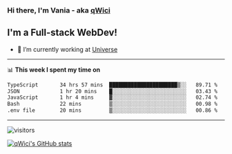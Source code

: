 ### Hi there, I'm Vania - aka [qWici][website]

## I'm a Full-stack WebDev!
- 🔭 I’m currently working at [Universe][universe]

---

📊 **This week I spent my time on**
<!--START_SECTION:waka-->

```txt
TypeScript       34 hrs 57 mins  ██████████████████████▒░░   89.71 %
JSON             1 hr 20 mins    █░░░░░░░░░░░░░░░░░░░░░░░░   03.43 %
JavaScript       1 hr 4 mins     ▓░░░░░░░░░░░░░░░░░░░░░░░░   02.74 %
Bash             22 mins         ▒░░░░░░░░░░░░░░░░░░░░░░░░   00.98 %
.env file        20 mins         ▒░░░░░░░░░░░░░░░░░░░░░░░░   00.86 %
```

<!--END_SECTION:waka-->

---

![visitors](https://visitor-badge.glitch.me/badge?page_id=qWici)


[![qWici's GitHub stats](https://github-readme-stats.vercel.app/api?username=qWici)](https://github.com/qWici/github-readme-stats)

[website]: https://devkucher.com
[twitter]: https://twitter.com/KucherDev
[linkedin]: https://www.linkedin.com/in/ivankucher
[universe]: https://universeapps.limited
